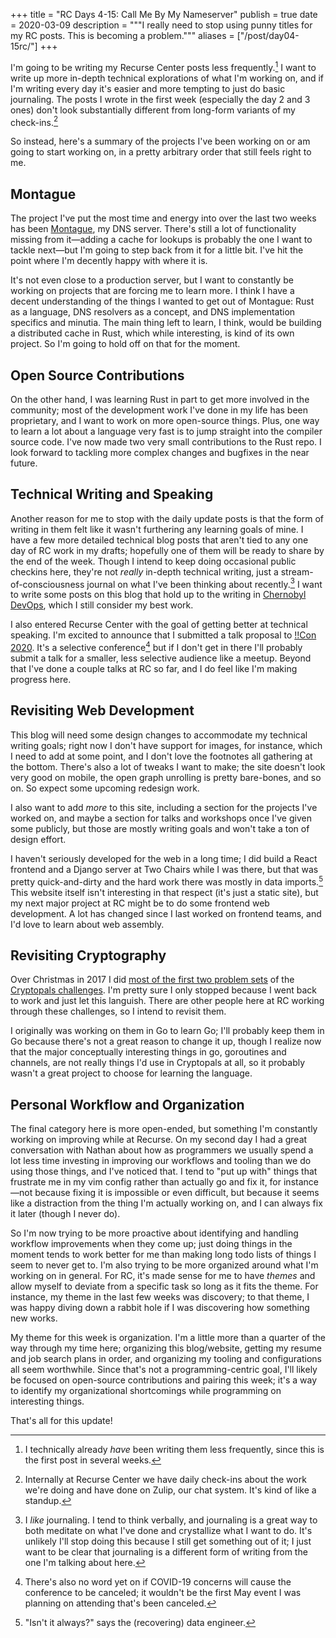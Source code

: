 +++
title = "RC Days 4-15: Call Me By My Nameserver"
publish = true
date = 2020-03-09
description = """I really need to stop using punny titles for my RC posts. This
is becoming a problem."""
aliases = ["/post/day04-15rc/"]
+++

I'm going to be writing my Recurse Center posts less frequently.[^1] I want to
write up more in-depth technical explorations of what I'm working on, and if I'm
writing every day it's easier and more tempting to just do basic journaling. The
posts I wrote in the first week (especially the day 2 and 3 ones) don't look
substantially different from long-form variants of my check-ins.[^2]

So instead, here's a summary of the projects I've been working on or am going to
start working on, in a pretty arbitrary order that still feels right to me.

[^1]: I technically already _have_ been writing them less frequently, since this
  is the first post in several weeks.

[^2]: Internally at Recurse Center we have daily check-ins about the work we're
  doing and have done on Zulip, our chat system. It's kind of like a standup.

## Montague

The project I've put the most time and energy into over the last two weeks has
been [Montague](https://github.com/Dylnuge/montague), my DNS server. There's
still a lot of functionality missing from it—adding a cache for lookups is
probably the one I want to tackle next—but I'm going to step back from it for a
little bit. I've hit the point where I'm decently happy with where it is.

It's not even close to a production server, but I want to constantly be working
on projects that are forcing me to learn more. I think I have a decent
understanding of the things I wanted to get out of Montague: Rust as a language,
DNS resolvers as a concept, and DNS implementation specifics and minutia. The
main thing left to learn, I think, would be building a distributed cache in
Rust, which while interesting, is kind of its own project. So I'm going to hold
off on that for the moment.

## Open Source Contributions

On the other hand, I was learning Rust in part to get more involved in the
community; most of the development work I've done in my life has been
proprietary, and I want to work on more open-source things. Plus, one way to
learn a lot about a language very fast is to jump straight into the compiler
source code. I've now made two very small contributions to the Rust repo. I look
forward to tackling more complex changes and bugfixes in the near future.

## Technical Writing and Speaking

Another reason for me to stop with the daily update posts is that the form of
writing in them felt like it wasn't furthering any learning goals of mine. I
have a few more detailed technical blog posts that aren't tied to any one day of
RC work in my drafts; hopefully one of them will be ready to share by the end of
the week. Though I intend to keep doing occasional public checkins here, they're
not _really_ in-depth technical writing, just a stream-of-consciousness journal
on what I've been thinking about recently.[^3] I want to write some posts on
this blog that hold up to the writing in [Chernobyl DevOps](https://medium.com/@dylnuge/chernobyl-devops-software-engineering-disaster-management-and-observability-8a50a7ea98d6),
which I still consider my best work.

I also entered Recurse Center with the goal of getting better at technical
speaking. I'm excited to announce that I submitted a talk proposal to
[!!Con 2020](http://bangbangcon.com/index.html). It's a selective conference[^4]
but if I don't get in there I'll probably submit a talk for a smaller, less
selective audience like a meetup. Beyond that I've done a couple talks at RC so
far, and I do feel like I'm making progress here.

[^3]: I _like_ journaling. I tend to think verbally, and journaling is a great
  way to both meditate on what I've done and crystallize what I want to do. It's
  unlikely I'll stop doing this because I still get something out of it; I just
  want to be clear that journaling is a different form of writing from the one
  I'm talking about here.

[^4]: There's also no word yet on if COVID-19 concerns will cause the conference
  to be canceled; it wouldn't be the first May event I was planning on
  attending that's been canceled.

## Revisiting Web Development

This blog will need some design changes to accommodate my technical writing
goals; right now I don't have support for images, for instance, which I need to
add at some point, and I don't love the footnotes all gathering at the bottom.
There's also a lot of tweaks I want to make; the site doesn't look very good on
mobile, the open graph unrolling is pretty bare-bones, and so on. So expect some
upcoming redesign work.

I also want to add _more_ to this site, including a section for the projects
I've worked on, and maybe a section for talks and workshops once I've given some
publicly, but those are mostly writing goals and won't take a ton of design
effort.

I haven't seriously developed for the web in a long time; I did build a React
frontend and a Django server at Two Chairs while I was there, but that was
pretty quick-and-dirty and the hard work there was mostly in data imports.[^5]
This website itself isn't interesting in that respect (it's just a static site),
but my next major project at RC might be to do some frontend web development. A
lot has changed since I last worked on frontend teams, and I'd love to learn
about web assembly.

[^5]: "Isn't it always?" says the (recovering) data engineer.

## Revisiting Cryptography

Over Christmas in 2017 I did [most of the first two problem
sets](https://github.com/Dylnuge/cryptopals) of the [Cryptopals
challenges](https://cryptopals.com/). I'm pretty sure I only stopped because I
went back to work and just let this languish. There are other people here at RC
working through these challenges, so I intend to revisit them.

I originally was working on them in Go to learn Go; I'll probably keep them in
Go because there's not a great reason to change it up, though I realize now that
the major conceptually interesting things in go, goroutines and channels, are
not really things I'd use in Cryptopals at all, so it probably wasn't a great
project to choose for learning the language.

## Personal Workflow and Organization

The final category here is more open-ended, but something I'm constantly working
on improving while at Recurse. On my second day I had a great conversation with
Nathan about how as programmers we usually spend a lot less time investing in
improving our workflows and tooling than we do using those things, and I've
noticed that. I tend to "put up with" things that frustrate me in my vim config
rather than actually go and fix it, for instance—not because fixing it is
impossible or even difficult, but because it seems like a distraction from the
thing I'm actually working on, and I can always fix it later (though I never
do).

So I'm now trying to be more proactive about identifying and handling workflow
improvements when they come up; just doing things in the moment tends to work
better for me than making long todo lists of things I seem to never get to. I'm
also trying to be more organized around what I'm working on in general. For RC,
it's made sense for me to have _themes_ and allow myself to deviate from a
specific task so long as it fits the theme. For instance, my theme in the last
few weeks was discovery; to that theme, I was happy diving down a rabbit hole if
I was discovering how something new works.

My theme for this week is organization. I'm a little more than a quarter of the
way through my time here; organizing this blog/website, getting my resume and
job search plans in order, and organizing my tooling and configurations all seem
worthwhile. Since that's not a programming-centric goal, I'll likely be focused
on open-source contributions and pairing this week; it's a way to identify my
organizational shortcomings while programming on interesting things.

That's all for this update!
